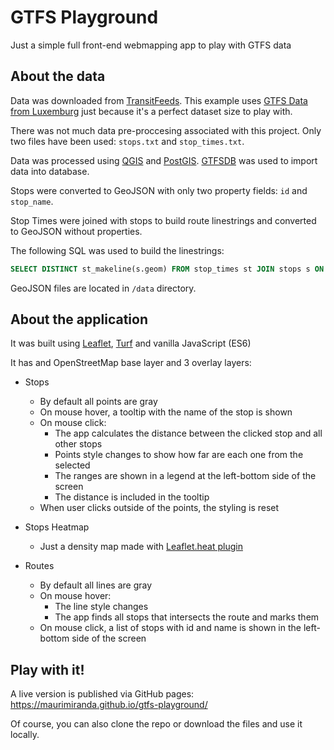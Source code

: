# GTFS Playground
Just a simple full front-end webmapping app to play with GTFS data

## About the data
Data was downloaded from [TransitFeeds](https://transitfeeds.com/).
This example uses [GTFS Data from Luxemburg](https://transitfeeds.com/p/openov/621/latest) just because it's a perfect dataset size to play with.

There was not much data pre-proccesing associated with this project. Only two files have been used: `stops.txt` and `stop_times.txt`.

Data was processed using [QGIS](https://qgis.org/) and [PostGIS](http://www.postgis.net/).
[GTFSDB](https://github.com/OpenTransitTools/gtfsdb) was used to import data into database.

Stops were converted to GeoJSON with only two property fields: `id` and `stop_name`.

Stop Times were joined with stops to build route linestrings and converted to GeoJSON without properties.

The following SQL was used to build the linestrings:
```sql
SELECT DISTINCT st_makeline(s.geom) FROM stop_times st JOIN stops s ON s.stop_id = st.stop_id GROUP BY st.trip_id;
```

GeoJSON files are located in `/data` directory.

## About the application

It was built using [Leaflet](https://leafletjs.com/), [Turf](http://turfjs.org/) and vanilla JavaScript (ES6)

It has and OpenStreetMap base layer and 3 overlay layers:

* Stops

  * By default all points are gray
  * On mouse hover, a tooltip with the name of the stop is shown
  * On mouse click:
    * The app calculates the distance between the clicked stop and all other stops
    * Points style changes to show how far are each one from the selected
    * The ranges are shown in a legend at the left-bottom side of the screen
    * The distance is included in the tooltip
  * When user clicks outside of the points, the styling is reset

* Stops Heatmap
  * Just a density map made with [Leaflet.heat plugin](https://github.com/Leaflet/Leaflet.heat)

* Routes
  * By default all lines are gray
  * On mouse hover:
    * The line style changes
    * The app finds all stops that intersects the route and marks them
  * On mouse click, a list of stops with id and name is shown in the left-bottom side of the screen
  
## Play with it!

A live version is published via GitHub pages: https://maurimiranda.github.io/gtfs-playground/

Of course, you can also clone the repo or download the files and use it locally.
